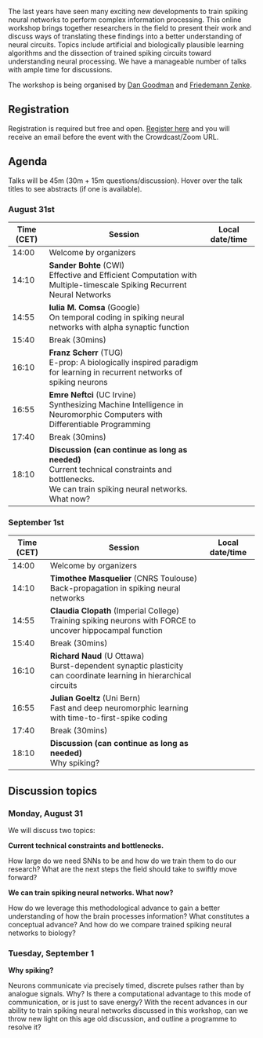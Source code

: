 The last years have seen many exciting new developments to train spiking neural networks to perform complex information processing. This online workshop brings together researchers in the field to present their work and discuss ways of translating these findings into a better understanding of neural circuits. Topics include artificial and biologically plausible learning algorithms and the dissection of trained spiking circuits toward understanding neural processing. We have a manageable number of talks with ample time for discussions.

The workshop is being organised by [Dan Goodman](https://neural-reckoning.org) and [Friedemann Zenke](https://fzenke.net/).

## Registration

Registration is required but free and open. [Register here](https://www.eventbrite.co.uk/e/spiking-neural-networks-as-universal-function-approximators-tickets-114419361390) and you will receive an email before the event with the Crowdcast/Zoom URL.

## Agenda

Talks will be 45m (30m + 15m questions/discussion). Hover over the talk titles to see abstracts (if one is available).

### August 31st

<script language="javascript">
	function LT(d, t) {
		var date = new Date(d+' 2020 '+t+' UTC+2');
		document.write(date.toString());
	}
</script>

Time (CET) | Session | Local date/time
-----------|---------|----------------
14:00 | Welcome by organizers | <script language="javascript">LT('31 Aug', '14:00')</script>
14:10 | **Sander Bohte** (CWI)<br/><span title="The emergence of brain-inspired neuromorphic computing as a paradigm for edge AI is motivating the search for high-performance and efficient spiking neural networks to run on this hardware. However, compared to classical neural networks in deep learning, current spiking neural networks lack competitive performance in compelling areas. Here, for sequential and streaming tasks, we demonstrate how spiking recurrent neural networks (SRNN) using adaptive spiking neurons are able to achieve state-of-the-art performance compared to other spiking neural networks and almost reach or exceed the performance of classical recurrent neural networks (RNNs) while exhibiting sparse activity. From this, we calculate a 100x energy improvement for our SRNNs over classical RNNs on the harder tasks. We find in particular that adapting the timescales of spiking neurons is crucial for achieving such performance, and we demonstrate the performance for SRNNs for different spiking neuron models.">Effective and Efficient Computation with Multiple-timescale Spiking Recurrent Neural Networks</span> | <script language="javascript">LT('31 Aug', '14:10')</script>
14:55 | **Iulia M. Comsa** (Google)<br/><span title="The timing of individual neuronal spikes is essential for biological brains to make fast responses to sensory stimuli. However, conventional artificial neural networks lack the intrinsic temporal coding ability present in biological networks. We propose a spiking neural network model that encodes information in the relative timing of individual neuron spikes. In classification tasks, the output of the network is indicated by the first neuron to spike in the output layer. This temporal coding scheme allows the supervised training of the network with backpropagation, using locally exact derivatives of the postsynaptic spike times with respect to presynaptic spike times. The network operates using a biologically-plausible alpha synaptic transfer function. Additionally, we use trainable synchronisation pulses that provide bias, add flexibility during training and exploit the decay part of the alpha function. We show that such networks can be trained successfully on noisy Boolean logic tasks and on the MNIST dataset encoded in time. The results show that the spiking neural network outperforms comparable spiking models on MNIST and achieves similar quality to fully connected conventional networks with the same architecture. We also find that the spiking network spontaneously discovers two operating regimes, mirroring the accuracy-speed trade-off observed in human decision-making: a slow regime, where a decision is taken after all hidden neurons have spiked and the accuracy is very high, and a fast regime, where a decision is taken very fast but the accuracy is lower. These results demonstrate the computational power of spiking networks with biological characteristics that encode information in the timing of individual neurons. By studying temporal coding in spiking networks, we aim to create building blocks towards energy-efficient and more complex biologically-inspired neural architectures.">On temporal coding in spiking neural networks with alpha synaptic function</span> | <script language="javascript">LT('31 Aug', '14:55')</script>
15:40 | Break (30mins) | <script language="javascript">LT('31 Aug', '15:40')</script>
16:10 | **Franz Scherr** (TUG)<br/><span title="Transformative advances in deep learning, such as deep reinforcement learning, usually rely on gradient-based learning methods such as backpropagation through time (BPTT) as a core learning algorithm. However, BPTT is not argued to be biologically plausible, since it requires to a propagate gradients backwards in time and across neurons. Here, we propose e-prop, a novel gradient-based learning method with local and online weight update rules for recurrent neural networks, and in particular recurrent spiking neural networks (RSNNs). As a result, e-prop has the potential to provide a substantial fraction of the power of deep learning to RSNNs. In this presentation, we will motivate e-prop from the perspective of recent insights in neuroscience and show how these have to be combined to form an algorithm for online gradient descent. The mathematical results will be supported by empirical evidence in supervised and reinforcement learning tasks. We will also discuss how limitations that are inherited from gradient-based learning methods, such as sample-efficiency, can be addressed by considering an evolution-like optimization that enhances learning on particular task families. The emerging learning architecture can be used to learn tasks by a single demonstration, hence enabling one-shot learning.">E-prop: A biologically inspired paradigm for learning in recurrent networks of spiking neurons</span> | <script language="javascript">LT('31 Aug', '16:10')</script>
16:55 | **Emre Neftci** (UC Irvine)<br/><span title="The potential of machine learning and deep learning to advance artificial intelligence is driving a quest to build dedicated computers, such as neuromorphic hardware that emulate the biological processes of the brain. While the hardware technologies already exist, their application to real-world tasks is hindered by the lack of suitable programming methods. Advances at the interface of neural computation and machine learning showed that key aspects of deep learning models and tools can be transferred to biologically plausible neural circuits. Building on these advances, I will show that differentiable programming can address many challenges of programming spiking neural networks for solving real-world tasks, and help devise novel continual and local learning algorithms. In turn, these new algorithms pave the road towards systematically synthesizing machine intelligence in neuromorphic hardware without detailed knowledge of the hardware circuits.">Synthesizing Machine Intelligence in Neuromorphic Computers with Differentiable Programming</span> | <script language="javascript">LT('31 Aug', '16:55')</script>
17:40 | Break (30mins) | <script language="javascript">LT('31 Aug', '17:40')</script>
18:10 | **Discussion (can continue as long as needed)**<br/><span title="How large do we need SNNs to be and how do we train them to do our research? What are the next steps the field should take to swiftly move forward?">Current technical constraints and bottlenecks.</span><br/><span title="How do we leverage this methodological advance to gain a better understanding of how the brain processes information? What constitutes a conceptual advance? And how do we compare trained spiking neural networks to biology?">We can train spiking neural networks. What now?</span> | <script language="javascript">LT('31 Aug', '18:10')</script>

### September 1st

Time (CET) | Session | Local date/time
-----------|---------|----------------
14:00 | Welcome by organizers | <script language="javascript">LT('1 Sep', '14:00')</script>
14:10 | **Timothee Masquelier** (CNRS Toulouse)<br/><span title="Back-propagation is a powerful supervised learning algorithm in artificial neural networks, because it solves the credit assignment problem (essentially: what should the hidden layers do?). This algorithm has led to the deep learning revolution. But unfortunately, back-propagation cannot be used directly in spiking neural networks (SNN). Indeed, it requires differentiable activation functions, whereas spikes are all-or-none events which cause discontinuities. Here we present two strategies to overcome this problem. The first one is to use a so-called 'surrogate gradient', that is to approximate the derivative of the threshold function with the derivative of a sigmoid. We will present some applications of this method for time series processing (audio, internet traffic, EEG). The second one concerns a specific class of SNNs, which process static inputs using latency coding with at most one spike per neuron. Using approximations, we derived a latency-based back-propagation rule for this sort of networks, called S4NN, and applied it to image classification.">Back-propagation in spiking neural networks</span> | <script language="javascript">LT('1 Sep', '14:10')</script>
14:55 | **Claudia Clopath** (Imperial College)<br/>Training spiking neurons with FORCE to uncover hippocampal function | <script language="javascript">LT('1 Sep', '14:55')</script>
15:40 | Break (30mins) | <script language="javascript">LT('1 Sep', '15:40')</script>
16:10 | **Richard Naud** (U Ottawa)<br/><span title="Synaptic plasticity is believed to be a key physiological mechanism for learning. It is well-established that it depends on pre and postsynaptic activity. However, models that rely solely on pre and postsynaptic activity for synaptic changes have, to date, not been able to account for learning complex tasks that demand hierarchical networks. Here, we show that if synaptic plasticity is regulated by high-frequency bursts of spikes, then neurons higher in the hierarchy can coordinate the plasticity of lower-level connections. Using simulations and mathematical analyses, we demonstrate that, when paired with short-term synaptic dynamics, regenerative activity in the apical dendrites, and synaptic plasticity in feedback pathways, a burst-dependent learning rule can solve challenging tasks that require deep network architectures. Our results demonstrate that well-known properties of dendrites, synapses, and synaptic plasticity are sufficient to enable sophisticated learning in hierarchical circuits.">Burst-dependent synaptic plasticity can coordinate learning in hierarchical circuits</span> | <script language="javascript">LT('1 Sep', '16:10')</script>
16:55 | **Julian Goeltz** (Uni Bern)<br/><span title="Engineered pattern-recognition systems strive for short time-to-solution and low energy-to-solution characteristics. This represents one of the main driving forces behind the development of neuromorphic devices. For both them and their biological archetypes, this corresponds to using as few spikes as early as possible. The concept of few and early spikes is used as the founding principle in the time-to-first-spike coding scheme. Within this framework, we have developed a spike-timing-based learning algorithm, which we used to train neuronal networks on the mixed-signal neuromorphic platform BrainScaleS-2. We derive, from first principles, error-backpropagation-based learning in networks of leaky integrate-and-fire (LIF) neurons relying only on spike times, for specific configurations of neuronal and synaptic time constants. We explicitly examine applicability to neuromorphic substrates by studying the effects of reduced weight precision and range, as well as of parameter noise. We demonstrate the feasibility of our approach on continuous and discrete data spaces, both in software simulations and on BrainScaleS-2. This narrows the gap between previous models of first-spike-time learning and biological neuronal dynamics and paves the way for fast and energy-efficient neuromorphic applications.">Fast and deep neuromorphic learning with time-to-first-spike coding</span> | <script language="javascript">LT('1 Sep', '16:55')</script>
17:40 | Break (30mins) | <script language="javascript">LT('1 Sep', '17:40')</script>
18:10 | **Discussion (can continue as long as needed)**<br/><span title="Neurons communicate via precisely timed, discrete pulses rather than by analogue signals. Why? Is there a computational advantage to this mode of communication, or is just to save energy? With the recent advances in our ability to train spiking neural networks discussed in this workshop, can we throw new light on this age old discussion, and outline a programme to resolve it?">Why spiking?</span> | <script language="javascript">LT('1 Sep', '18:10')</script>

## Discussion topics

### Monday, August 31

We will discuss two topics:

**Current technical constraints and bottlenecks.**

How large do we need SNNs to be and how do we train them to do our research? What are the next steps the field should take to swiftly move forward?

**We can train spiking neural networks. What now?**

How do we leverage this methodological advance to gain a better understanding of how the brain processes information? What constitutes a conceptual advance? And how do we compare trained spiking neural networks to biology?

### Tuesday, September 1

**Why spiking?**

Neurons communicate via precisely timed, discrete pulses rather than by analogue signals. Why? Is there a computational advantage to this mode of communication, or is just to save energy? With the recent advances in our ability to train spiking neural networks discussed in this workshop, can we throw new light on this age old discussion, and outline a programme to resolve it?
